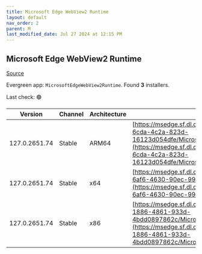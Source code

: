 ```yaml
---
title: Microsoft Edge WebView2 Runtime
layout: default
nav_order: 2
parent: M
last_modified_date: Jul 27 2024 at 12:15 PM
---
```


## Microsoft Edge WebView2 Runtime

[Source](https://developer.microsoft.com/en-us/microsoft-edge/webview2/)

Evergreen app: `MicrosoftEdgeWebView2Runtime`. Found **3** installers.

Last check: 🟢

| Version       | Channel | Architecture | URI                                                                                                                                                                                                                                                                                                                            |
| ------------- | ------- | ------------ | ------------------------------------------------------------------------------------------------------------------------------------------------------------------------------------------------------------------------------------------------------------------------------------------------------------------------------ |
| 127.0.2651.74 | Stable  | ARM64        | [https://msedge.sf.dl.delivery.mp.microsoft.com/filestreamingservice/files/ce3d2bfa-6cda-4c2a-823d-16123d054dfe/MicrosoftEdgeWebView2RuntimeInstallerARM64.exe](https://msedge.sf.dl.delivery.mp.microsoft.com/filestreamingservice/files/ce3d2bfa-6cda-4c2a-823d-16123d054dfe/MicrosoftEdgeWebView2RuntimeInstallerARM64.exe) |
| 127.0.2651.74 | Stable  | x64          | [https://msedge.sf.dl.delivery.mp.microsoft.com/filestreamingservice/files/77b82c7a-6af6-4630-90ec-99bf05b3484a/MicrosoftEdgeWebView2RuntimeInstallerX64.exe](https://msedge.sf.dl.delivery.mp.microsoft.com/filestreamingservice/files/77b82c7a-6af6-4630-90ec-99bf05b3484a/MicrosoftEdgeWebView2RuntimeInstallerX64.exe)     |
| 127.0.2651.74 | Stable  | x86          | [https://msedge.sf.dl.delivery.mp.microsoft.com/filestreamingservice/files/57270828-1886-4861-933d-4bdd0897862c/MicrosoftEdgeWebView2RuntimeInstallerX86.exe](https://msedge.sf.dl.delivery.mp.microsoft.com/filestreamingservice/files/57270828-1886-4861-933d-4bdd0897862c/MicrosoftEdgeWebView2RuntimeInstallerX86.exe)     |
